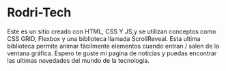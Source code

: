 # Rodri-Tech
Este es un sitio creado con HTML, CSS Y JS,y se utilizan conceptos como CSS GRID, Flexbox y una biblioteca llamada ScrollReveal. 
Esta ultima biblioteca permite animar fácilmente elementos cuando entran / salen de la ventana gráfica. 
Espero te guste mi pagina de noticias y puedas encontrar las ultimas novedades del mundo de la tecnologia. 
